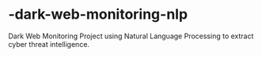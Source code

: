 # -dark-web-monitoring-nlp
Dark Web Monitoring Project using Natural Language Processing to extract cyber threat intelligence.
